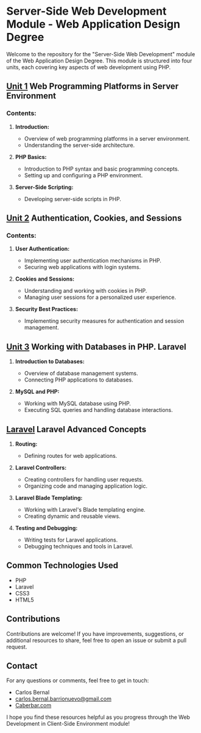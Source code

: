 # Server-Side Web Development Module - Web Application Design Degree

Welcome to the repository for the "Server-Side Web Development" module of the Web Application Design Degree. This module is structured into four units, each covering key aspects of web development using PHP.

## [Unit 1](./U1) Web Programming Platforms in Server Environment

### Contents:

1. **Introduction:**
   - Overview of web programming platforms in a server environment.
   - Understanding the server-side architecture.

2. **PHP Basics:**
   - Introduction to PHP syntax and basic programming concepts.
   - Setting up and configuring a PHP environment.

3. **Server-Side Scripting:**
   - Developing server-side scripts in PHP.

## [Unit 2](./U2) Authentication, Cookies, and Sessions

### Contents:

1. **User Authentication:**
   - Implementing user authentication mechanisms in PHP.
   - Securing web applications with login systems.

2. **Cookies and Sessions:**
   - Understanding and working with cookies in PHP.
   - Managing user sessions for a personalized user experience.

3. **Security Best Practices:**
   - Implementing security measures for authentication and session management.

## [Unit 3](./U3) Working with Databases in PHP. Laravel

1. **Introduction to Databases:**
   - Overview of database management systems.
   - Connecting PHP applications to databases.

2. **MySQL and PHP:**
   - Working with MySQL database using PHP.
   - Executing SQL queries and handling database interactions.
     
## [Laravel](./Laravel) Laravel Advanced Concepts

1. **Routing:**
   - Defining routes for web applications.

2. **Laravel Controllers:**
   - Creating controllers for handling user requests.
   - Organizing code and managing application logic.

3. **Laravel Blade Templating:**
   - Working with Laravel's Blade templating engine.
   - Creating dynamic and reusable views.

4. **Testing and Debugging:**
   - Writing tests for Laravel applications.
   - Debugging techniques and tools in Laravel.

## Common Technologies Used

- PHP
- Laravel
- CSS3
- HTML5

## Contributions

Contributions are welcome! If you have improvements, suggestions, or additional resources to share, feel free to open an issue or submit a pull request.

## Contact

For any questions or comments, feel free to get in touch:

- Carlos Bernal
- <a href="mailto:carlos.bernal.barrionuevo@gmail.com">carlos.bernal.barrionuevo@gmail.com</a>
- [Caberbar.com](http://Caberbar.com)

I hope you find these resources helpful as you progress through the Web Development in Client-Side Environment module!
